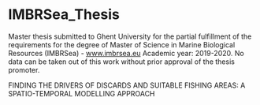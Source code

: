 # IMBRSea_Thesis
Master thesis submitted to Ghent University for the partial fulfillment of the requirements for the degree of Master of Science in Marine Biological Resources (IMBRSea) - www.imbrsea.eu
Academic year: 2019-2020. 
No data can be taken out of this work without prior approval of the thesis promoter.

FINDING THE DRIVERS OF DISCARDS AND SUITABLE FISHING AREAS: A SPATIO-TEMPORAL MODELLING APPROACH

